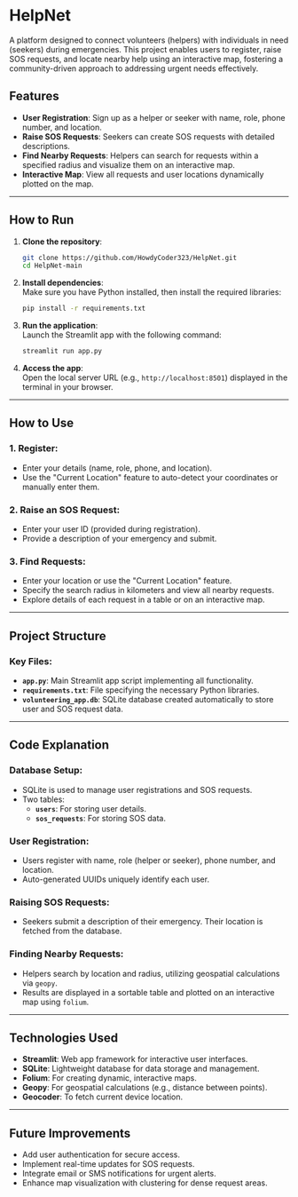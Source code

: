# HelpNet

A platform designed to connect volunteers (helpers) with individuals in need (seekers) during emergencies. This project enables users to register, raise SOS requests, and locate nearby help using an interactive map, fostering a community-driven approach to addressing urgent needs effectively.

## Features

- **User Registration**: Sign up as a helper or seeker with name, role, phone number, and location.
- **Raise SOS Requests**: Seekers can create SOS requests with detailed descriptions.
- **Find Nearby Requests**: Helpers can search for requests within a specified radius and visualize them on an interactive map.
- **Interactive Map**: View all requests and user locations dynamically plotted on the map.

---

## How to Run

1. **Clone the repository**:
    ```bash
    git clone https://github.com/HowdyCoder323/HelpNet.git
    cd HelpNet-main
    ```

2. **Install dependencies**:  
   Make sure you have Python installed, then install the required libraries:
    ```bash
    pip install -r requirements.txt
    ```

3. **Run the application**:  
   Launch the Streamlit app with the following command:
    ```bash
    streamlit run app.py
    ```

4. **Access the app**:  
   Open the local server URL (e.g., `http://localhost:8501`) displayed in the terminal in your browser.

---

## How to Use

### 1. Register:
- Enter your details (name, role, phone, and location).
- Use the "Current Location" feature to auto-detect your coordinates or manually enter them.

### 2. Raise an SOS Request:
- Enter your user ID (provided during registration).
- Provide a description of your emergency and submit.

### 3. Find Requests:
- Enter your location or use the "Current Location" feature.
- Specify the search radius in kilometers and view all nearby requests.
- Explore details of each request in a table or on an interactive map.

---

## Project Structure

### Key Files:
- **`app.py`**: Main Streamlit app script implementing all functionality.
- **`requirements.txt`**: File specifying the necessary Python libraries.
- **`volunteering_app.db`**: SQLite database created automatically to store user and SOS request data.

---

## Code Explanation

### Database Setup:
- SQLite is used to manage user registrations and SOS requests.
- Two tables:
  - **`users`**: For storing user details.
  - **`sos_requests`**: For storing SOS data.

### User Registration:
- Users register with name, role (helper or seeker), phone number, and location.
- Auto-generated UUIDs uniquely identify each user.

### Raising SOS Requests:
- Seekers submit a description of their emergency. Their location is fetched from the database.

### Finding Nearby Requests:
- Helpers search by location and radius, utilizing geospatial calculations via `geopy`.
- Results are displayed in a sortable table and plotted on an interactive map using `folium`.

---

## Technologies Used

- **Streamlit**: Web app framework for interactive user interfaces.
- **SQLite**: Lightweight database for data storage and management.
- **Folium**: For creating dynamic, interactive maps.
- **Geopy**: For geospatial calculations (e.g., distance between points).
- **Geocoder**: To fetch current device location.

---

## Future Improvements

- Add user authentication for secure access.
- Implement real-time updates for SOS requests.
- Integrate email or SMS notifications for urgent alerts.
- Enhance map visualization with clustering for dense request areas.
